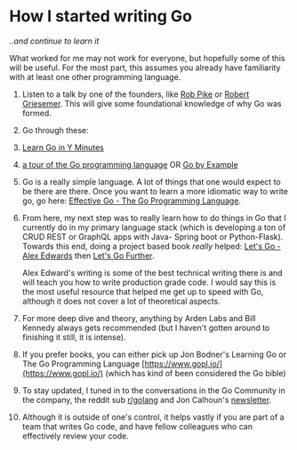 # How I started writing Go

_..and continue to learn it_

What worked for me may not work for everyone, but hopefully some of this will be useful. For the most part, this assumes you already have familiarity with at least one other programming language.

1. Listen to a talk by one of the founders, like [Rob Pike](https://www.youtube.com/watch?v=rKnDgT73v8s) or [Robert Griesemer](https://www.youtube.com/watch?v=0ReKdcpNyQg). This will give some foundational knowledge of why Go was formed.

1. Go through these:
  1. [Learn Go in Y Minutes](https://learnxinyminutes.com/docs/go/)
  2. [a tour of the Go programming language](https://go.dev/tour/welcome/1) OR [Go by Example](https://gobyexample.com/)

1. Go is a really simple language. A lot of things that one would expect to be there are there. Once you want to learn a more idiomatic way to write go, go here: [Effective Go - The Go Programming Language](https://golang.org/doc/effective_go).

1. From here, my next step was to really learn how to do things in Go that I currently do in my primary language stack (which is developing a ton of CRUD REST or GraphQL apps with Java- Spring boot or Python-Flask). Towards this end, doing a project based book _really_ helped: [Let's Go - Alex Edwards](https://lets-go.alexedwards.net/) then [Let's Go Further](https://lets-go-further.alexedwards.net/).

    Alex Edward's writing is some of the best technical writing there is and will teach you how to write production grade code. I would say this is the most useful resource that helped me get up to speed with Go, although it does not cover a lot of theoretical aspects.

1. For more deep dive and theory, anything by Arden Labs and Bill Kennedy always gets recommended (but I haven't gotten around to finishing it still, it is intense).

1. If you prefer books, you can either pick up Jon Bodner's Learning Go or The Go Programming Language [https://www.gopl.io/](https://www.gopl.io/) (which has kind of been considered the Go bible)

1. To stay updated, I tuned in to the conversations in the Go Community in the company, the reddit sub [r/golang](https://www.reddit.com/r/golang/) and Jon Calhoun's [newsletter](https://signup.calhoun.io/).

1. Although it is outside of one's control, it helps vastly if you are part of a team that writes Go code, and have fellow colleagues who can effectively review your code.
